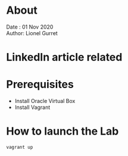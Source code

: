 # About
Date : 01 Nov 2020  
Author: Lionel Gurret
# LinkedIn article related
# Prerequisites
* Install Oracle Virtual Box  
* Install Vagrant
# How to launch the Lab
`vagrant up`  